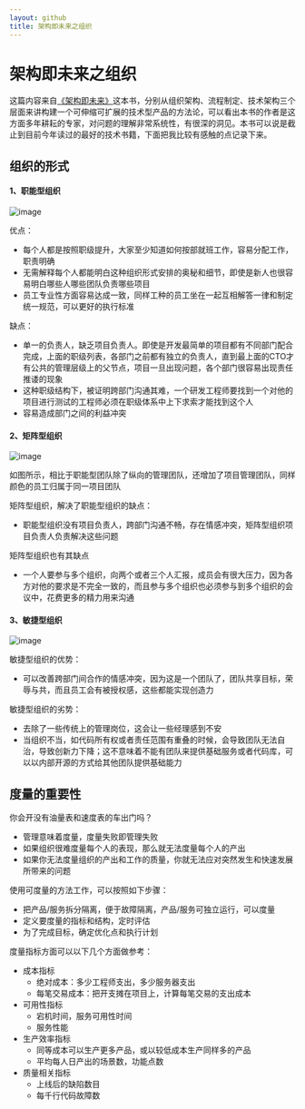 ```yaml
---
layout: github
title: 架构即未来之组织
---
```


# 架构即未来之组织

这篇内容来自[《架构即未来》](https://book.douban.com/subject/26765979/)这本书，分别从组织架构、流程制定、技术架构三个层面来讲构建一个可伸缩可扩展的技术型产品的方法论，可以看出本书的作者是这方面多年耕耘的专家，对问题的理解非常系统性，有很深的洞见。本书可以说是截止到目前今年读过的最好的技术书籍，下面把我比较有感触的点记录下来。

## 组织的形式

#### 1、职能型组织

![image](http://www.luolei.info/source/images/arch1.png)

优点：
+ 每个人都是按照职级提升，大家至少知道如何按部就班工作，容易分配工作，职责明确
+ 无需解释每个人都能明白这种组织形式安排的奥秘和细节，即使是新人也很容易明白哪些人哪些团队负责哪些项目
+ 员工专业性方面容易达成一致，同样工种的员工坐在一起互相解答一律和制定统一规范，可以更好的执行标准

缺点：
+ 单一的负责人，缺乏项目负责人。即使是开发最简单的项目都有不同部门配合完成，上面的职级列表，各部门之前都有独立的负责人，直到最上面的CTO才有公共的管理层级上的父节点，项目一旦出现问题，各个部门很容易出现责任推诿的现象
+ 这种职级结构下，被证明跨部门沟通其难，一个研发工程师要找到一个对他的项目进行测试的工程师必须在职级体系中上下求索才能找到这个人
+ 容易造成部门之间的利益冲突


#### 2、矩阵型组织

![image](http://www.luolei.info/source/images/arch2.png)

如图所示，相比于职能型团队除了纵向的管理团队，还增加了项目管理团队，同样颜色的员工归属于同一项目团队

矩阵型组织，解决了职能型组织的缺点：
+ 职能型组织没有项目负责人，跨部门沟通不畅，存在情感冲突，矩阵型组织项目负责人负责解决这些问题

矩阵型组织也有其缺点
+ 一个人要参与多个组织，向两个或者三个人汇报，成员会有很大压力，因为各方对他的要求是不完全一致的，而且参与多个组织也必须参与到多个组织的会议中，花费更多的精力用来沟通


#### 3、敏捷型组织

![image](http://www.luolei.info/source/images/arch3.png)

敏捷型组织的优势：
+ 可以改善跨部门间合作的情感冲突，因为这是一个团队了，团队共享目标，荣辱与共，而且员工会有被授权感，这些都能实现创造力

敏捷型组织的劣势：
+ 去除了一些传统上的管理岗位，这会让一些经理感到不安
+ 当组织不当，如代码所有权或者责任范围有重叠的时候，会导致团队无法自治，导致创新力下降；这不意味着不能有团队来提供基础服务或者代码库，可以以内部开源的方式给其他团队提供基础能力

## 度量的重要性

你会开没有油量表和速度表的车出门吗？
+ 管理意味着度量，度量失败即管理失败
+ 如果组织很难度量每个人的表现，那么就无法度量每个人的产出
+ 如果你无法度量组织的产出和工作的质量，你就无法应对突然发生和快速发展所带来的问题

使用可度量的方法工作，可以按照如下步骤：
+ 把产品/服务拆分隔离，便于故障隔离，产品/服务可独立运行，可以度量
+ 定义要度量的指标和结构，定时评估
+ 为了完成目标，确定优化点和执行计划


度量指标方面可以以下几个方面做参考：
+ 成本指标
    + 绝对成本：多少工程师支出，多少服务器支出
    + 每笔交易成本：把开支摊在项目上，计算每笔交易的支出成本
+ 可用性指标
    + 宕机时间，服务可用性时间
    + 服务性能
+ 生产效率指标
    + 同等成本可以生产更多产品，或以较低成本生产同样多的产品
    + 平均每人日产出的场景数，功能点数
+ 质量相关指标
    + 上线后的缺陷数目
    + 每千行代码故障数


